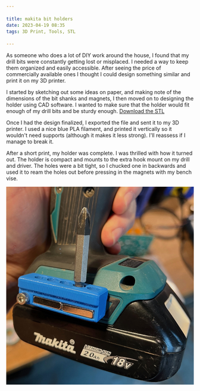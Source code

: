 ```yaml
---

title: makita bit holders
date: 2023-04-19 08:35
tags: 3D Print, Tools, STL

---
```

As someone who does a lot of DIY work around the house, I found that my drill bits were constantly getting lost or misplaced. I needed a way to keep them organized and easily accessible. After seeing the price of commercially available ones I thought I could design something similar and print it on my 3D printer.

I started by sketching out some ideas on paper, and making note of the dimensions of the bit shanks and magnets, I then moved on to designing the holder using CAD software. I wanted to make sure that the holder would fit enough of my drill bits and be sturdy enough. <a href="/2023/04/19/makita-bit-holders/bit-holder.stl">Download the STL</a>


<script type="module" src="https://ajax.googleapis.com/ajax/libs/model-viewer/3.0.1/model-viewer.min.js"></script>
<model-viewer src="/2023/04/19/makita-bit-holders/bit-holder.glb" shadow-intensity="1" camera-controls touch-action="pan-y">
</model-viewer>

<script>
const modelViewerParameters = document.querySelector("model-viewer");

modelViewerParameters.addEventListener("load", (ev) => {
  let material = modelViewerParameters.model.materials[0];
  material.pbrMetallicRoughness.setBaseColorFactor([0, 0.5, 1]);
});
</script>

Once I had the design finalized, I exported the file and sent it to my 3D printer. I used a nice blue PLA filament, and printed it vertically so it wouldn't need supports (although it makes it less strong). I'll reassess if I manage to break it.

After a short print, my holder was complete. I was thrilled with how it turned out. The holder is compact and mounts to the extra hook mount on my drill and driver. The holes were a bit tight, so I chucked one in backwards and used it to ream the holes out before pressing in the magnets with my bench vise.

![finished drill bit holder](2023-04-19-makita-bit-holders/finished.jpeg)


